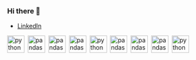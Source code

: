### Hi there 👋
- [LinkedIn](ссылка_на_ваш_профиль_LinkedIn)

<img src="https://cdn.jsdelivr.net/gh/devicons/devicon/icons/python/python-original-wordmark.svg" title = "python" width = "40" height = "40"/>&nbsp;
<img src="https://cdn.jsdelivr.net/gh/devicons/devicon/icons/numpy/numpy-original-wordmark.svg" title = "pandas" width = "40" height = "40"/>&nbsp;
<img src="https://cdn.jsdelivr.net/gh/devicons/devicon/icons/pandas/pandas-original-wordmark.svg" title = "pandas" width = "40" height = "40"/>&nbsp;
<img src="https://cdn.jsdelivr.net/gh/devicons/devicon/icons/tensorflow/tensorflow-original-wordmark.svg" title = "pandas" width = "40" height = "40"/>&nbsp;
<img src="https://cdn.jsdelivr.net/gh/devicons/devicon/icons/mysql/mysql-original-wordmark.svg" title = "python" width = "40" height = "40"/>&nbsp;
<img src="https://cdn.jsdelivr.net/gh/devicons/devicon/icons/jupyter/jupyter-original-wordmark.svg" title = "pandas" width = "40" height = "40"/>&nbsp;
<img src="https://cdn.jsdelivr.net/gh/devicons/devicon/icons/matlab/matlab-original.svg" title = "pandas" width = "40" height = "40"/>&nbsp;
<img src="https://cdn.jsdelivr.net/gh/devicons/devicon/icons/cplusplus/cplusplus-original.svg" title = "pandas" width = "40" height = "40"/>&nbsp;
<img src="https://cdn.jsdelivr.net/gh/devicons/devicon/icons/c/c-original.svg" title = "python" width = "40" height = "40"/>&nbsp;
<!--
**cdm4Ki90L1t/cdm4Ki90L1t** is a ✨ _special_ ✨ repository because its `README.md` (this file) appears on your GitHub profile.

Here are some ideas to get you started:

- 🔭 I’m currently working on ...
- 🌱 I’m currently learning ...
- 👯 I’m looking to collaborate on ...
- 🤔 I’m looking for help with ...
- 💬 Ask me about ...
- 📫 How to reach me: ...
- 😄 Pronouns: ...
- ⚡ Fun fact: ...
          
            <img src="https://cdn.jsdelivr.net/gh/devicons/devicon/icons/jupyter/jupyter-original-wordmark.svg" />
          
            <img src="https://cdn.jsdelivr.net/gh/devicons/devicon/icons/cplusplus/cplusplus-original.svg" />
          
-->
  
          
